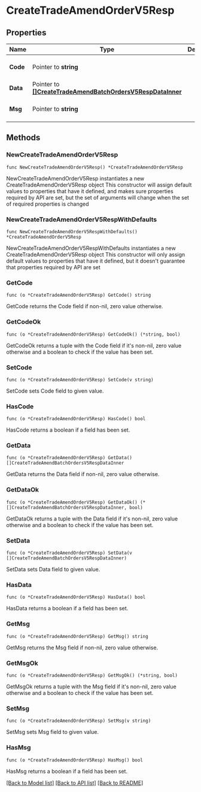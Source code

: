 # CreateTradeAmendOrderV5Resp

## Properties

Name | Type | Description | Notes
------------ | ------------- | ------------- | -------------
**Code** | Pointer to **string** |  | [optional] [default to ""]
**Data** | Pointer to [**[]CreateTradeAmendBatchOrdersV5RespDataInner**](CreateTradeAmendBatchOrdersV5RespDataInner.md) |  | [optional] 
**Msg** | Pointer to **string** |  | [optional] [default to ""]

## Methods

### NewCreateTradeAmendOrderV5Resp

`func NewCreateTradeAmendOrderV5Resp() *CreateTradeAmendOrderV5Resp`

NewCreateTradeAmendOrderV5Resp instantiates a new CreateTradeAmendOrderV5Resp object
This constructor will assign default values to properties that have it defined,
and makes sure properties required by API are set, but the set of arguments
will change when the set of required properties is changed

### NewCreateTradeAmendOrderV5RespWithDefaults

`func NewCreateTradeAmendOrderV5RespWithDefaults() *CreateTradeAmendOrderV5Resp`

NewCreateTradeAmendOrderV5RespWithDefaults instantiates a new CreateTradeAmendOrderV5Resp object
This constructor will only assign default values to properties that have it defined,
but it doesn't guarantee that properties required by API are set

### GetCode

`func (o *CreateTradeAmendOrderV5Resp) GetCode() string`

GetCode returns the Code field if non-nil, zero value otherwise.

### GetCodeOk

`func (o *CreateTradeAmendOrderV5Resp) GetCodeOk() (*string, bool)`

GetCodeOk returns a tuple with the Code field if it's non-nil, zero value otherwise
and a boolean to check if the value has been set.

### SetCode

`func (o *CreateTradeAmendOrderV5Resp) SetCode(v string)`

SetCode sets Code field to given value.

### HasCode

`func (o *CreateTradeAmendOrderV5Resp) HasCode() bool`

HasCode returns a boolean if a field has been set.

### GetData

`func (o *CreateTradeAmendOrderV5Resp) GetData() []CreateTradeAmendBatchOrdersV5RespDataInner`

GetData returns the Data field if non-nil, zero value otherwise.

### GetDataOk

`func (o *CreateTradeAmendOrderV5Resp) GetDataOk() (*[]CreateTradeAmendBatchOrdersV5RespDataInner, bool)`

GetDataOk returns a tuple with the Data field if it's non-nil, zero value otherwise
and a boolean to check if the value has been set.

### SetData

`func (o *CreateTradeAmendOrderV5Resp) SetData(v []CreateTradeAmendBatchOrdersV5RespDataInner)`

SetData sets Data field to given value.

### HasData

`func (o *CreateTradeAmendOrderV5Resp) HasData() bool`

HasData returns a boolean if a field has been set.

### GetMsg

`func (o *CreateTradeAmendOrderV5Resp) GetMsg() string`

GetMsg returns the Msg field if non-nil, zero value otherwise.

### GetMsgOk

`func (o *CreateTradeAmendOrderV5Resp) GetMsgOk() (*string, bool)`

GetMsgOk returns a tuple with the Msg field if it's non-nil, zero value otherwise
and a boolean to check if the value has been set.

### SetMsg

`func (o *CreateTradeAmendOrderV5Resp) SetMsg(v string)`

SetMsg sets Msg field to given value.

### HasMsg

`func (o *CreateTradeAmendOrderV5Resp) HasMsg() bool`

HasMsg returns a boolean if a field has been set.


[[Back to Model list]](../README.md#documentation-for-models) [[Back to API list]](../README.md#documentation-for-api-endpoints) [[Back to README]](../README.md)


